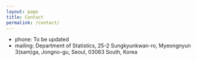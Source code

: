 ```yaml
---
layout: page
title: Contact
permalink: /contact/
---
```



- phone: To be updated
- mailing: Department of Statistics, 25-2 Sungkyunkwan-ro, Myeongnyun 3(sam)ga, Jongno-gu, Seoul, 03063 South, Korea

